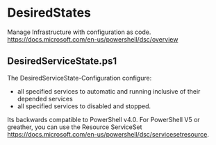 # DesiredStates
Manage Infrastructure with configuration as code.  
https://docs.microsoft.com/en-us/powershell/dsc/overview

## DesiredServiceState.ps1  
The DesiredServiceState-Configuration configure:  
- all specified services to automatic and running inclusive of their depended services  
- all specified services to disabled and stopped.   

Its backwards compatible to PowerShell v4.0. For PowerShell V5 or greather, you can use the Resource ServiceSet https://docs.microsoft.com/en-us/powershell/dsc/servicesetresource.
